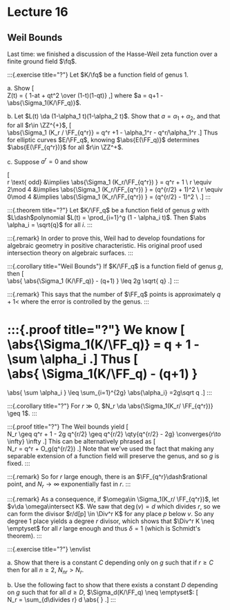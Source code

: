 # Lecture 16


## Weil Bounds

Last time: we finished a discussion of the Hasse-Weil zeta function over a finite ground field $\fq$.

:::{.exercise title="?"}
Let $K/\fq$ be a function field of genus 1.

a. Show 
\[  
Z(t) = { 1-at + qt^2 \over (1-t)(1-qt)}
,\]
  where $a = q+1 - \abs{\Sigma_1(K/\FF_q)}$.

b. Let $L(t) \da (1-\alpha_1 t)(1-\alpha_2 t)$.
  Show that $a = \alpha_1 + \alpha_2$, and that for all $r\in \ZZ^{+}$, 
  \[  
  \abs{\Sigma_1 (K_r / \FF_{q^r}} = q^r +1 - \alpha_1^r - q^r/\alpha_1^r
  .\]
  Thus for elliptic curves $E/\FF_q$, knowing $\abs{E(\FF_q)}$ determines $\abs{E(\FF_{q^r})}$ for all $r\in \ZZ^+$.

c. Suppose $a^r = 0$ and show

  \[  
  r \text{ odd} &\implies \abs{\Sigma_1 (K_r/\FF_{q^r}) } = q^r + 1 \\
  r \equiv 2\mod 4 &\implies \abs{\Sigma_1 (K_r/\FF_{q^r}) } = (q^{r/2} + 1)^2 \\
  r \equiv 0\mod 4 &\implies \abs{\Sigma_1 (K_r/\FF_{q^r}) } =  (q^{r/2} - 1)^2 \\
  .\]
:::

:::{.theorem title="?"}
Let $K/\FF_q$ be a function field of genus $g$ with $L\dash$polynomial $L(t) = \prod_{i=1}^g (1 - \alpha_i t)$.
Then $\abs \alpha_i = \sqrt{q}$ for all $i$.
:::

:::{.remark}
In order to prove this, Weil had to develop foundations for algebraic geometry in positive characteristic.
His original proof used intersection theory on algebraic surfaces.
:::


:::{.corollary title="Weil Bounds"}
If $K/\FF_q$ is a function field of genus $g$, then
\[  
\abs{ \abs{\Sigma_1 (K/\FF_q)} - (q+1) } \leq 2g \sqrt{ q}
.\]
:::

:::{.remark}
This says that the number of $\FF_q$ points is approximately $q+1$< where the error is controlled by the genus.
:::

:::{.proof title="?"}
We know
\[  
\abs{\Sigma_1(K/\FF_q)} = q + 1 - \sum \alpha_i
.\]
Thus 
\[  
\abs{ 
\Sigma_1(K/\FF_q) - (q+1)
}
=
\abs{
\sum \alpha_i
}
\leq
\sum_{i=1}^{2g} \abs{\alpha_i}
=2g\sqrt q
.\]
:::

:::{.corollary title="?"}
For $r\gg 0$, $N_r \da \abs{\Sigma_1(K_r/ \FF_{q^r})} \geq 1$.
:::

:::{.proof title="?"}
The Weil bounds yield
\[  
N_r \geq q^r + 1 - 2g q^{r/2}
\geq 
q^{r/2} \qty{q^{r/2} - 2g} \converges{r\to \infty} \infty
.\]
This can be alternatively phrased as 
\[  
N_r = q^r + O_g(q^{r/2})
.\]
Note that we've used the fact that making any separable extension of a function field will preserve the genus, and so $g$ is fixed.
:::

:::{.remark}
So for $r$ large enough, there is an $\FF_{q^r}\dash$rational point, and $N_r \to \infty$ exponentially fast in $r$.
:::

:::{.remark}
As a consequence, if $\omega\in \Sigma_1(K_r/ \FF_{q^r})$, let $v\da \omega\intersect K$.
We saw that $\deg(v) = d$ which divides $r$, so we can form the divisor $r/d[p] \in \Div^r K$ for any place $p$ below $v$.
So any degree 1 place yields a degree $r$ divisor, which shows that $\Div^r K \neq \emptyset$ for all $r$ large enough and thus $\delta=1$ (which is Schmidt's theorem).
:::

:::{.exercise title="?"}
\envlist

a. Show that there is a constant $C$ depending only on $g$ such that if $r\geq C$ then for all $n\geq 2$, $N_{nr} > N_r$.


b. Use the following fact to show that there exists a constant $D$ depending on $g$ such that for all $d\geq D$, $\Sigma_d(K/\FF_q) \neq \emptyset$:
\[  
N_r = \sum_{d\divides r} d \abs{ }
.\]
:::
